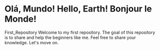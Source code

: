 # Olá, Mundo! Hello, Earth! Bonjour le Monde!
 First_Repository
 Welcome to my first repository. The goal of this repository is to share and help the beginners like me. Feel free to share your knowledge. Let's move on.
